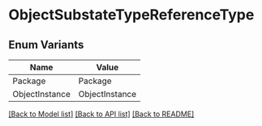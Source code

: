# ObjectSubstateTypeReferenceType

## Enum Variants

| Name | Value |
|---- | -----|
| Package | Package |
| ObjectInstance | ObjectInstance |


[[Back to Model list]](../README.md#documentation-for-models) [[Back to API list]](../README.md#documentation-for-api-endpoints) [[Back to README]](../README.md)


